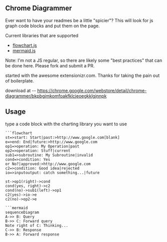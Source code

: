 Chrome Diagrammer
---

Ever want to have your readmes be a little "spicier"? This will look for js graph code blocks and put them on the page.

Current libraries that are supported
+ [flowchart.js](https://adrai.github.io/flowchart.js/)
+ [mermaid.js](https://knsv.github.io/mermaid/)

Note: I'm not a JS regular, so there are likely some "best practices" that can be done here. Please fork and submit a PR.

started with the awesome extensionizr.com. Thanks for taking the pain out of boilerplate.

download at -- https://chrome.google.com/webstore/detail/chrome-diagrammer/bkpbgjmkomfoakfklcjeoegkklgjnnpk

Usage
----

type a code block with the charting library you want to use
```
```flowchart
st=>start: Start|past:>http://www.google.com[blank]
e=>end: End|future:>http://www.google.com
op1=>operation: My Operation|past
op2=>operation: Stuff|current
sub1=>subroutine: My Subroutine|invalid
cond=>condition: Yes
or No?|approved:>http://www.google.com
c2=>condition: Good idea|rejected
io=>inputoutput: catch something...|future

st->op1(right)->cond
cond(yes, right)->c2
cond(no)->sub1(left)->op1
c2(yes)->io->e
c2(no)->op2->e
```

```
```mermaid
sequenceDiagram
A->> B: Query
B->> C: Forward query
Note right of C: Thinking...
C->> B: Response
B->> A: Forward response
```

